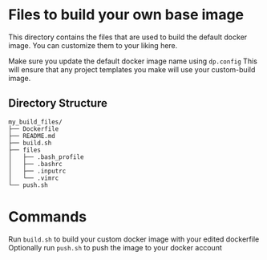 # Files to build your own base image
This directory contains the files that are used to build
the default docker image.  You can customize them to your liking here.

Make sure you update the default docker image name using `dp.config`
This will ensure that any project templates you make will use your
custom-build image.

## Directory Structure
```
my_build_files/
├── Dockerfile
├── README.md
├── build.sh
├── files
│   ├── .bash_profile
│   ├── .bashrc
│   ├── .inputrc
│   └── .vimrc
└── push.sh
```

# Commands
Run `build.sh` to build your custom docker image with your edited dockerfile
Optionally run `push.sh` to push the image to your docker account
